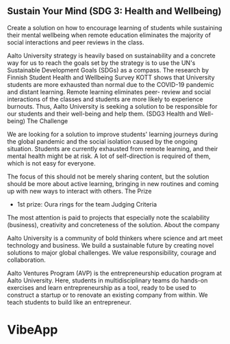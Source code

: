 ## Sustain Your Mind (SDG 3: Health and Wellbeing)
Create a solution on how to encourage learning of students while sustaining their mental wellbeing when remote education eliminates the majority of social interactions and peer reviews in the class.

Aalto University strategy is heavily based on sustainability and a concrete way for us to reach the goals set by the strategy is to use the UN's Sustainable Development Goals (SDGs) as a compass. The research by Finnish Student Health and Wellbeing Survey KOTT shows that University students are more exhausted than normal due to the COVID-19 pandemic and distant learning. Remote learning eliminates peer- review and social interactions of the classes and students are more likely to experience burnouts. Thus, Aalto University is seeking a solution to be responsible for our students and their well-being and help them. (SDG3 Health and Well-being)
The Challenge

We are looking for a solution to improve students' learning journeys during the global pandemic and the social isolation caused by the ongoing situation. Students are currently exhausted from remote learning, and their mental health might be at risk. A lot of self-direction is required of them, which is not easy for everyone.

The focus of this should not be merely sharing content, but the solution should be more about active learning, bringing in new routines and coming up with new ways to interact with others.
The Prize

- 1st prize: Oura rings for the team
Judging Criteria

The most attention is paid to projects that especially note the scalability (business), creativity and concreteness of the solution.
About the company

Aalto University is a community of bold thinkers where science and art meet technology and business. We build a sustainable future by creating novel solutions to major global challenges. We value responsibility, courage and collaboration.

Aalto Ventures Program (AVP) is the entrepreneurship education program at Aalto University. Here, students in multidisciplinary teams do hands-on exercises and learn entrepreneurship as a tool, ready to be used to construct a startup or to renovate an existing company from within. We teach students to build like an entrepreneur. 
# VibeApp
